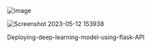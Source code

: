 ![image](https://github.com/Madhavmak3/EYE-DISEASES-DETECTION/assets/40719956/024fda5c-f090-470a-98d2-f3c7375a4445)

![Screenshot 2023-05-12 153938](https://github.com/Madhavmak3/EYE-DISEASES-DETECTION/assets/40719956/cd28ed2e-c588-42dc-97c8-14de2f3edd27)

Deploying-deep-learning-model-using-flask-API

